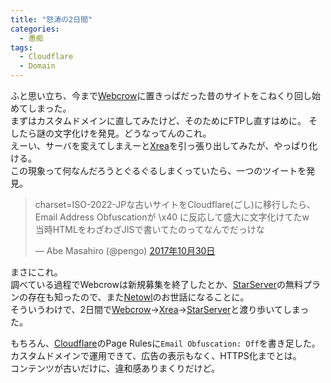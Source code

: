 ```yaml
---
title: "怒涛の2日間"
categories:
  - 愚痴
tags:
  - Cloudflare
  - Domain
---
```

ふと思い立ち、今まで[Webcrow](https://www.webcrow.jp/)に置きっぱだった昔のサイトをこねくり回し始めてしまった。  
まずはカスタムドメインに直してみたけど、そのためにFTPし直すはめに。 
そしたら謎の文字化けを発見。どうなってんのこれ。  
えーい、サーバを変えてしまえーと[Xrea](https://www.xrea.com/)を引っ張り出してみたが、やっぱり化ける。  
この現象って何なんだろうとぐるぐるしまくっていたら、一つのツイートを発見。

<blockquote class="twitter-tweet" data-lang="ja"><p lang="ja" dir="ltr">charset=ISO-2022-JPな古いサイトをCloudflare(ごし)に移行したら、Email Address Obfuscationが \x40 に反応して盛大に文字化けてたw<br>当時HTMLをわざわざJISで書いてたのってなんでだっけな</p>&mdash; Abe Masahiro (@pengo) <a href="https://twitter.com/pengo/status/925048214528573440?ref_src=twsrc%5Etfw">2017年10月30日</a></blockquote>
<script async src="https://platform.twitter.com/widgets.js" charset="utf-8"></script>

まさにこれ。  
調べている過程でWebcrowは新規募集を終了したとか、[StarServer](https://www.star.ne.jp/)の無料プランの存在も知ったので、また[Netowl](https://www.netowl.jp/)のお世話になることに。  
そういうわけで、2日間で[Webcrow](https://www.webcrow.jp/)→[Xrea](https://www.xrea.com/)→[StarServer](https://www.star.ne.jp/)と渡り歩いてしまった。

もちろん、[Cloudflare](https://www.cloudflare.com/)のPage Rulesに`Email Obfuscation: Off`を書き足した。  
カスタムドメインで運用できて、広告の表示もなく、HTTPS化までとは。  
コンテンツが古いだけに、違和感ありまくりだけど。  